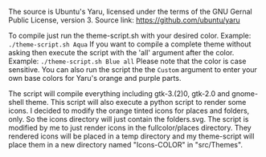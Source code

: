 The source is Ubuntu's Yaru, licensed under the terms of the GNU Gernal Public License, version 3.
Source link: https://github.com/ubuntu/yaru

To compile just run the theme-script.sh with your desired color.
Example: `./theme-script.sh Aqua`
If you want to compile a complete theme without asking then execute the script with the 'all' argument after the color.
Example: `./theme-script.sh Blue all`
Please note that the color is case sensitive. You can also run the script the the `Custom` argument to enter your own base colors for Yaru's orange and purple parts.

The script will compile everything including gtk-3.(2)0, gtk-2.0 and gnome-shell theme.
This script will also execute a python script to render some icons.
I decided to modify the orange tinted icons for places and folders, only. So the icons directory will just contain the folders.svg.
The script is modified by me to just render icons in the fullcolor/places directory. They rendered icons will be placed in a temp directory and my theme-script will place them in a new directory named "Icons-COLOR" in "src/Themes".






